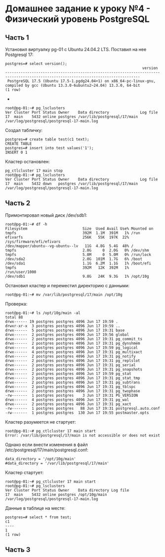 # Домашнее задание к уроку №4 - Физический уровень PostgreSQL

## Часть 1

Установил виртуалку pg-01 с Ubuntu 24.04.2 LTS.
Поставил на нее Postgresql 17:

    postgres=# select version();
                                                                  version
    -----------------------------------------------------------------------------------------------------------------------------------
     PostgreSQL 17.5 (Ubuntu 17.5-1.pgdg24.04+1) on x86_64-pc-linux-gnu, compiled by gcc (Ubuntu 13.3.0-6ubuntu2~24.04) 13.3.0, 64-bit
    (1 row)

+

    root@pg-01:~# pg_lsclusters
    Ver Cluster Port Status Owner    Data directory              Log file
    17  main    5432 online postgres /var/lib/postgresql/17/main /var/log/postgresql/postgresql-17-main.log

Создал табличку:

    postgres=# create table test(c1 text);
    CREATE TABLE
    postgres=# insert into test values('1');
    INSERT 0 1

Кластер остановлен:

    pg_ctlcluster 17 main stop
    root@pg-01:~# pg_lsclusters
    Ver Cluster Port Status Owner    Data directory              Log file
    17  main    5432 down   postgres /var/lib/postgresql/17/main /var/log/postgresql/postgresql-17-main.log

## Часть 2

Примонтировал новый диск /dev/sdb1:

    root@pg-01:~# df -h
    Filesystem                         Size  Used Avail Use% Mounted on
    tmpfs                              392M  1.1M  391M   1% /run
    efivarfs                           256K   55K  197K  22% /sys/firmware/efi/efivars
    /dev/mapper/ubuntu--vg-ubuntu--lv   11G  4.8G  5.4G  48% /
    tmpfs                              2.0G     0  2.0G   0% /dev/shm
    tmpfs                              5.0M     0  5.0M   0% /run/lock
    /dev/sda2                          2.0G  101M  1.7G   6% /boot
    /dev/sda1                          1.1G  6.2M  1.1G   1% /boot/efi
    tmpfs                              392M   12K  392M   1% /run/user/1000
    /dev/sdb1                          9.8G   24K  9.3G   1% /opt/10g

Остановил кластер и переместил директорию с данными:

    root@pg-01:~# mv /var/lib/postgresql/17/main /opt/10g

Проверка:

    root@pg-01:~# ls /opt/10g/main -al
    total 88
    drwx------ 19 postgres postgres 4096 Jun 17 19:59 .
    drwxr-xr-x  3 postgres postgres 4096 Jun 17 19:59 ..
    drwx------  5 postgres postgres 4096 Jun 17 19:31 base
    drwx------  2 postgres postgres 4096 Jun 17 19:56 global
    drwx------  2 postgres postgres 4096 Jun 17 19:31 pg_commit_ts
    drwx------  2 postgres postgres 4096 Jun 17 19:31 pg_dynshmem
    drwx------  4 postgres postgres 4096 Jun 17 19:59 pg_logical
    drwx------  4 postgres postgres 4096 Jun 17 19:31 pg_multixact
    drwx------  2 postgres postgres 4096 Jun 17 19:31 pg_notify
    drwx------  2 postgres postgres 4096 Jun 17 19:31 pg_replslot
    drwx------  2 postgres postgres 4096 Jun 17 19:31 pg_serial
    drwx------  2 postgres postgres 4096 Jun 17 19:31 pg_snapshots
    drwx------  2 postgres postgres 4096 Jun 17 19:59 pg_stat
    drwx------  2 postgres postgres 4096 Jun 17 19:31 pg_stat_tmp
    drwx------  2 postgres postgres 4096 Jun 17 19:31 pg_subtrans
    drwx------  2 postgres postgres 4096 Jun 17 19:31 pg_tblspc
    drwx------  2 postgres postgres 4096 Jun 17 19:31 pg_twophase
    -rw-------  1 postgres postgres    3 Jun 17 19:31 PG_VERSION
    drwx------  4 postgres postgres 4096 Jun 17 19:31 pg_wal
    drwx------  2 postgres postgres 4096 Jun 17 19:31 pg_xact
    -rw-------  1 postgres postgres   88 Jun 17 19:31 postgresql.auto.conf
    -rw-------  1 postgres postgres  130 Jun 17 19:55 postmaster.opts

Кластер разумеется не стартует:

    root@pg-01:~# pg_ctlcluster 17 main start
    Error: /var/lib/postgresql/17/main is not accessible or does not exist

Однако если внести изменения в файл /etc/postgresql/17/main/postgresql.conf:

    data_directory = '/opt/10g/main'
    #data_directory = '/var/lib/postgresql/17/main'

Кластер стартует:

    root@pg-01:~# pg_ctlcluster 17 main start
    root@pg-01:~# pg_lsclusters
    Ver Cluster Port Status Owner    Data directory Log file
    17  main    5432 online postgres /opt/10g/main  /var/log/postgresql/postgresql-17-main.log

Данные в таблице на месте:

    postgres=# select * from test;
    c1
    ----
    1
    (1 row)

## Часть 3
